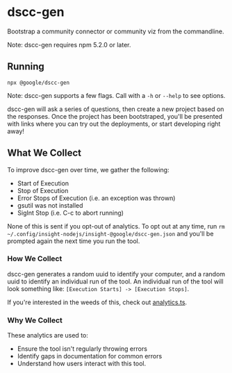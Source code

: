 # dscc-gen

Bootstrap a community connector or community viz from the commandline.

Note: dscc-gen requires npm 5.2.0 or later.

## Running

`npx @google/dscc-gen`

Note: dscc-gen supports a few flags. Call with a `-h` or `--help` to see
options.

dscc-gen will ask a series of questions, then create a new project based on the
responses. Once the project has been bootstraped, you'll be presented with links
where you can try out the deployments, or start developing right away!

## What We Collect

To improve dscc-gen over time, we gather the following:

+   Start of Execution
+   Stop of Execution
+   Error Stops of Execution (i.e. an exception was thrown)
+   gsutil was not installed
+   SigInt Stop (i.e. C-c to abort running)

None of this is sent if you opt-out of analytics. To opt out at any time, run
`rm ~/.config/insight-nodejs/insight-@google/dscc-gen.json` and you'll be
prompted again the next time you run the tool.

### How We Collect

dscc-gen generates a random uuid to identify your computer, and a random uuid to
identify an individual run of the tool. An individual run of the tool will look
something like: `[Execution Starts] -> [Execution Stops]`.

If you're interested in the weeds of this, check out [analytics.ts].

### Why We Collect

These analytics are used to:

+   Ensure the tool isn't regularly throwing errors
+   Identify gaps in documentation for common errors
+   Understand how users interact with this tool.

[analytics.ts]: ./src/analytics.ts
